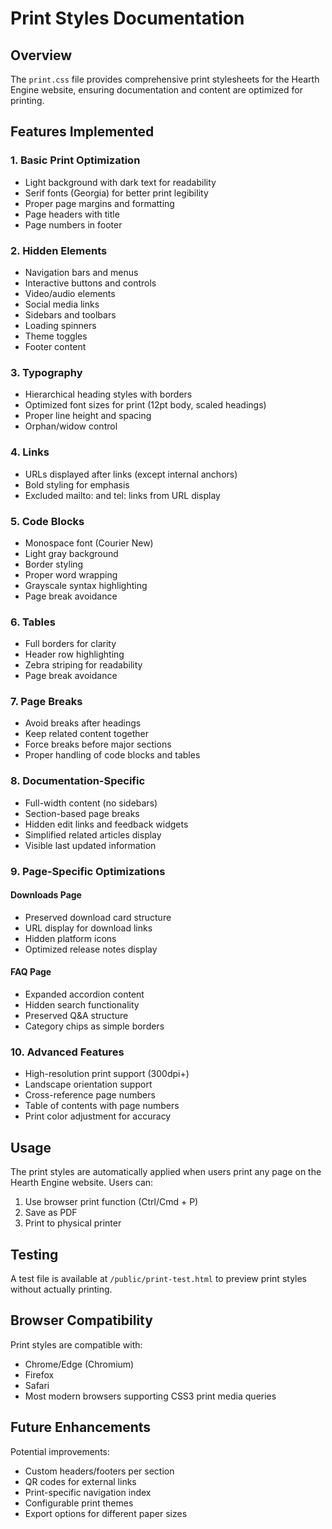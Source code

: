 # Print Styles Documentation

## Overview
The `print.css` file provides comprehensive print stylesheets for the Hearth Engine website, ensuring documentation and content are optimized for printing.

## Features Implemented

### 1. **Basic Print Optimization**
- Light background with dark text for readability
- Serif fonts (Georgia) for better print legibility
- Proper page margins and formatting
- Page headers with title
- Page numbers in footer

### 2. **Hidden Elements**
- Navigation bars and menus
- Interactive buttons and controls
- Video/audio elements
- Social media links
- Sidebars and toolbars
- Loading spinners
- Theme toggles
- Footer content

### 3. **Typography**
- Hierarchical heading styles with borders
- Optimized font sizes for print (12pt body, scaled headings)
- Proper line height and spacing
- Orphan/widow control

### 4. **Links**
- URLs displayed after links (except internal anchors)
- Bold styling for emphasis
- Excluded mailto: and tel: links from URL display

### 5. **Code Blocks**
- Monospace font (Courier New)
- Light gray background
- Border styling
- Proper word wrapping
- Grayscale syntax highlighting
- Page break avoidance

### 6. **Tables**
- Full borders for clarity
- Header row highlighting
- Zebra striping for readability
- Page break avoidance

### 7. **Page Breaks**
- Avoid breaks after headings
- Keep related content together
- Force breaks before major sections
- Proper handling of code blocks and tables

### 8. **Documentation-Specific**
- Full-width content (no sidebars)
- Section-based page breaks
- Hidden edit links and feedback widgets
- Simplified related articles display
- Visible last updated information

### 9. **Page-Specific Optimizations**

#### Downloads Page
- Preserved download card structure
- URL display for download links
- Hidden platform icons
- Optimized release notes display

#### FAQ Page
- Expanded accordion content
- Hidden search functionality
- Preserved Q&A structure
- Category chips as simple borders

### 10. **Advanced Features**
- High-resolution print support (300dpi+)
- Landscape orientation support
- Cross-reference page numbers
- Table of contents with page numbers
- Print color adjustment for accuracy

## Usage

The print styles are automatically applied when users print any page on the Hearth Engine website. Users can:

1. Use browser print function (Ctrl/Cmd + P)
2. Save as PDF
3. Print to physical printer

## Testing

A test file is available at `/public/print-test.html` to preview print styles without actually printing.

## Browser Compatibility

Print styles are compatible with:
- Chrome/Edge (Chromium)
- Firefox
- Safari
- Most modern browsers supporting CSS3 print media queries

## Future Enhancements

Potential improvements:
- Custom headers/footers per section
- QR codes for external links
- Print-specific navigation index
- Configurable print themes
- Export options for different paper sizes